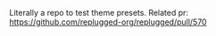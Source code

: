 Literally a repo to test theme presets. Related pr: https://github.com/replugged-org/replugged/pull/570
